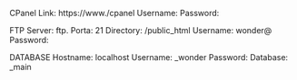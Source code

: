 CPanel
Link: https://www./cpanel
Username: 
Password: 

FTP
Server: ftp.
Porta: 21
Directory: /public_html
Username: wonder@
Password: 

DATABASE
Hostname: localhost
Username: _wonder
Password: 
Database: _main